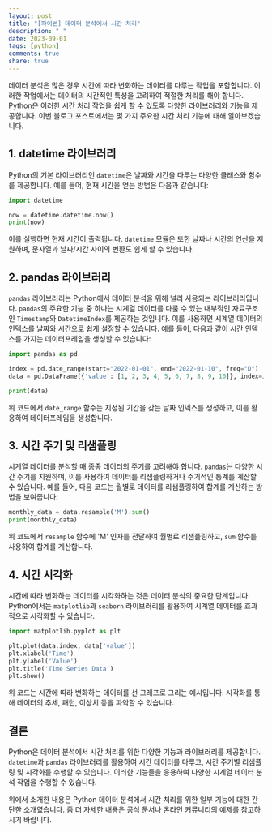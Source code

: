 ```yaml
---
layout: post
title: "[파이썬] 데이터 분석에서 시간 처리"
description: " "
date: 2023-09-01
tags: [python]
comments: true
share: true
---
```


데이터 분석은 많은 경우 시간에 따라 변화하는 데이터를 다루는 작업을 포함합니다. 이러한 작업에서는 데이터의 시간적인 특성을 고려하여 적절한 처리를 해야 합니다. Python은 이러한 시간 처리 작업을 쉽게 할 수 있도록 다양한 라이브러리와 기능을 제공합니다. 이번 블로그 포스트에서는 몇 가지 주요한 시간 처리 기능에 대해 알아보겠습니다.

## 1. datetime 라이브러리

Python의 기본 라이브러리인 `datetime`은 날짜와 시간을 다루는 다양한 클래스와 함수를 제공합니다. 예를 들어, 현재 시간을 얻는 방법은 다음과 같습니다:

```python
import datetime

now = datetime.datetime.now()
print(now)
```

이를 실행하면 현재 시간이 출력됩니다. `datetime` 모듈은 또한 날짜나 시간의 연산을 지원하며, 문자열과 날짜/시간 사이의 변환도 쉽게 할 수 있습니다.

## 2. pandas 라이브러리

`pandas` 라이브러리는 Python에서 데이터 분석을 위해 널리 사용되는 라이브러리입니다. `pandas`의 주요한 기능 중 하나는 시계열 데이터를 다룰 수 있는 내부적인 자료구조인 `Timestamp`와 `DatetimeIndex`를 제공하는 것입니다. 이를 사용하면 시계열 데이터의 인덱스를 날짜와 시간으로 쉽게 설정할 수 있습니다. 예를 들어, 다음과 같이 시간 인덱스를 가지는 데이터프레임을 생성할 수 있습니다:

```python
import pandas as pd

index = pd.date_range(start="2022-01-01", end="2022-01-10", freq="D")
data = pd.DataFrame({'value': [1, 2, 3, 4, 5, 6, 7, 8, 9, 10]}, index=index)

print(data)
```

위 코드에서 `date_range` 함수는 지정된 기간을 갖는 날짜 인덱스를 생성하고, 이를 활용하여 데이터프레임을 생성합니다.

## 3. 시간 주기 및 리샘플링

시계열 데이터를 분석할 때 종종 데이터의 주기를 고려해야 합니다. `pandas`는 다양한 시간 주기를 지원하며, 이를 사용하여 데이터를 리샘플링하거나 주기적인 통계를 계산할 수 있습니다. 예를 들어, 다음 코드는 월별로 데이터를 리샘플링하여 합계를 계산하는 방법을 보여줍니다:

```python
monthly_data = data.resample('M').sum()
print(monthly_data)
```

위 코드에서 `resample` 함수에 'M' 인자를 전달하여 월별로 리샘플링하고, `sum` 함수를 사용하여 합계를 계산합니다.

## 4. 시간 시각화

시간에 따라 변화하는 데이터를 시각화하는 것은 데이터 분석의 중요한 단계입니다. Python에서는 `matplotlib`과 `seaborn` 라이브러리를 활용하여 시계열 데이터를 효과적으로 시각화할 수 있습니다.

```python
import matplotlib.pyplot as plt

plt.plot(data.index, data['value'])
plt.xlabel('Time')
plt.ylabel('Value')
plt.title('Time Series Data')
plt.show()
```

위 코드는 시간에 따라 변화하는 데이터를 선 그래프로 그리는 예시입니다. 시각화를 통해 데이터의 추세, 패턴, 이상치 등을 파악할 수 있습니다.

## 결론

Python은 데이터 분석에서 시간 처리를 위한 다양한 기능과 라이브러리를 제공합니다. `datetime`과 `pandas` 라이브러리를 활용하여 시간 데이터를 다루고, 시간 주기별 리샘플링 및 시각화를 수행할 수 있습니다. 이러한 기능들을 응용하여 다양한 시계열 데이터 분석 작업을 수행할 수 있습니다.

위에서 소개한 내용은 Python 데이터 분석에서 시간 처리를 위한 일부 기능에 대한 간단한 소개였습니다. 좀 더 자세한 내용은 공식 문서나 온라인 커뮤니티의 예제를 참고하시기 바랍니다.